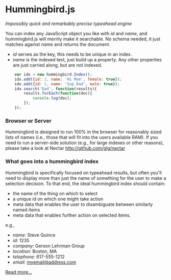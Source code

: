 # Hummingbird.js

_Impossibly quick and remarkably precise typeahead engine_

You can index any JavaScript object you like with _id_ and _name_, and
hummingbird.js will merrily make it searchable. No schema needed, it
just matches against _name_ and returns the document.

* _id_ serves as the key, this needs to be unique in an index.
* _name_ is the indexed text, just build up a property.
Any other properties are just carried along, but are not indexed.

```javascript
    var idx = new hummingbird.Index();
    idx.add({id: 1, name: 'Hi Mom', female: true});
    idx.add({id: 2, name: 'Sup Dad', male: true});
    idx.search('Dad', function(results){
        results.forEach(function(doc){
            console.log(doc);
        });
    });
```
### Browser or Server
Hummingbird is designed to run 100% in the browser for reasonably sized
lists of names (i.e., those that will fit into the users available RAM).
If you need to run a server-side solution (e.g., for large indexes or
  other reasons), please take a look at Nectar
  http://github.com/glg/nectar

### What goes into a hummingbird index
Hummingbird is specifically focused on typeahead results, but often
you'll need to display more than just the name of something for the user
to make a selection decision.  To that end, the ideal hummingbird index
should contain:

* the name of the thing on which to select
* a unique id on which one might take action
* meta data that enables the user to disambiguate between similarly
named items
* meta data that enables further action on selected items.

e.g.,

* *name:* Steve Quince
* *id:* 1235
* *company:* Gerson Lehrman Group
* *location:* Boston, MA
* *telephone:* 617-555-1212
* *email:* myemail@address.com

[Read more...](http://glg.github.io/hummingbird.js#toc2)
